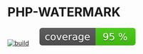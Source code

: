 # PHP-WATERMARK

[![build](https://github.com/pampapay/php-watermark/actions/workflows/analysis.yml/badge.svg)](https://github.com/pampapay/php-watermark/actions/workflows/analysis.yml)
&nbsp;&nbsp;&nbsp;&nbsp;
![Coverage percentage](output/coverage.svg)
